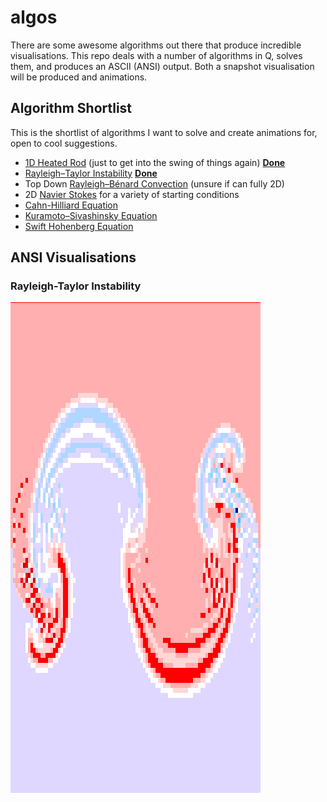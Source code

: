 # algos

There are some awesome algorithms out there that produce incredible visualisations. This repo deals with a number of algorithms in Q, solves them, and produces an ASCII (ANSI) output. Both a snapshot visualisation will be produced and animations.

## Algorithm Shortlist

This is the shortlist of algorithms I want to solve and create animations for, open to cool suggestions.

- [1D Heated Rod](https://en.wikipedia.org/wiki/Heat_equation) (just to get into the swing of things again) **[Done](1DHeatedRod.q)**
- [Rayleigh–Taylor Instability](https://en.wikipedia.org/wiki/Rayleigh%E2%80%93Taylor_instability) **[Done](Rayleigh-Taylor.q)**
- Top Down [Rayleigh–Bénard Convection](https://en.wikipedia.org/wiki/Rayleigh%E2%80%93B%C3%A9nard_convection) (unsure if can fully 2D)
- 2D [Navier Stokes](https://en.wikipedia.org/wiki/Navier%E2%80%93Stokes_equations) for a variety of starting conditions
- [Cahn-Hilliard Equation](https://en.wikipedia.org/wiki/Cahn%E2%80%93Hilliard_equation)
- [Kuramoto–Sivashinsky Equation](https://en.wikipedia.org/wiki/Kuramoto%E2%80%93Sivashinsky_equation)
- [Swift Hohenberg Equation](https://en.wikipedia.org/wiki/Swift%E2%80%93Hohenberg_equation)

## ANSI Visualisations

### Rayleigh-Taylor Instability

![](./src/Rayleigh-Taylor.PNG)